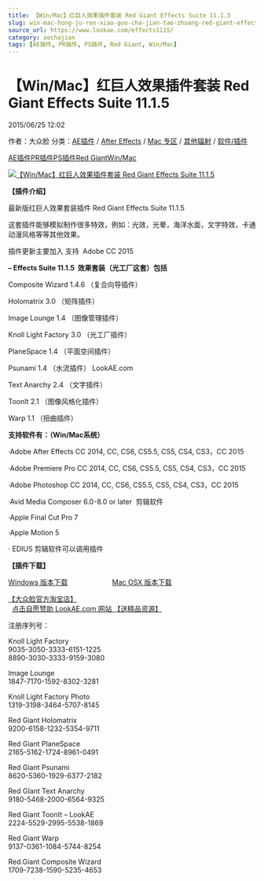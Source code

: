 ```yaml
---
title: 【Win/Mac】红巨人效果插件套装 Red Giant Effects Suite 11.1.5
slug: win-mac-hong-ju-ren-xiao-guo-cha-jian-tao-zhuang-red-giant-effects-suite-11-1-5
source_url: https://www.lookae.com/effects1115/
category: aechajian
tags: [AE插件, PR插件, PS插件, Red Giant, Win/Mac]
---
```

# 【Win/Mac】红巨人效果插件套装 Red Giant Effects Suite 11.1.5

2015/06/25 12:02

作者：大众脸
分类：[AE插件](https://www.lookae.com/after-effects/aechajian/) / [After Effects](https://www.lookae.com/after-effects/) / [Mac 专区](https://www.lookae.com/mac-osx/) / [其他辐射](https://www.lookae.com/others/) / [软件/插件](https://www.lookae.com/qitarjcj/)

[AE插件](https://www.lookae.com/tag/ae%e6%8f%92%e4%bb%b6/)[PR插件](https://www.lookae.com/tag/pr%e6%8f%92%e4%bb%b6/)[PS插件](https://www.lookae.com/tag/ps%e6%8f%92%e4%bb%b6/)[Red Giant](https://www.lookae.com/tag/red-giant/)[Win/Mac](https://www.lookae.com/tag/winmac/)

[![【Win/Mac】红巨人效果插件套装 Red Giant Effects Suite 11.1.5](https://www.lookae.com/wp-content/uploads/2015/06/Effects-Suite.jpg "【Win/Mac】红巨人效果插件套装 Red Giant Effects Suite 11.1.5-LookAE.com")](https://www.lookae.com/wp-content/uploads/2015/06/Effects-Suite.jpg)

**【插件介绍】**

最新版红巨人效果套装插件 Red Giant Effects Suite 11.1.5

这套插件能够模拟制作很多特效，例如：光效，光晕，海洋水面，文字特效，卡通动漫风格等等其他效果。

插件更新主要加入 支持  Adobe CC 2015

**– Effects Suite 11.1.5  效果套装（光工厂这套）包括**

Composite Wizard 1.4.6 （复合向导插件）

Holomatrix 3.0 （矩阵插件）

Image Lounge 1.4 （图像管理插件）

Knoll Light Factory 3.0 （光工厂插件）

PlaneSpace 1.4 （平面空间插件）

Psunami 1.4 （水流插件） LookAE.com

Text Anarchy 2.4 （文字插件）

ToonIt 2.1 （图像风格化插件）

Warp 1.1 （扭曲插件）

**支持软件有：（Win/Mac系统）**

·Adobe After Effects CC 2014, CC, CS6, CS5.5, CS5, CS4, CS3，CC 2015

·Adobe Premiere Pro CC 2014, CC, CS6, CS5.5, CS5, CS4, CS3，CC 2015

·Adobe Photoshop CC 2014, CC, CS6, CS5.5, CS5, CS4, CS3，CC 2015

·Avid Media Composer 6.0-8.0 or later  剪辑软件

·Apple Final Cut Pro 7

·Apple Motion 5

· EDIUS 剪辑软件可以调用插件

**【插件下载】**

[Windows 版本下载](http://redgiant.http.internapcdn.net/redgiant/products/singlesuites/effects/archive/ESuite_Win_Full_11.1.5.zip)                       [Mac OSX 版本下载](http://redgiant.http.internapcdn.net/redgiant/products/singlesuites/effects/archive/ESuite_Mac_Full_11.1.5.zip)

[【大众脸官方淘宝店】](https://lookae.taobao.com/)                [点击自愿赞助 LookAE.com 网站 【送精品资源】](https://www.lookae.com/sponsor/)

注册序列号：

Knoll Light Factory  
9035-3050-3333-6151-1225  
8890-3030-3333-9159-3080

Image Lounge  
1847-7170-1592-8302-3281

Knoll Light Factory Photo  
1319-3198-3464-5707-8145

Red Giant Holomatrix  
9200-6158-1232-5354-9711

Red Giant PlaneSpace  
2165-5162-1724-8961-0491

Red Giant Psunami  
8620-5360-1929-6377-2182

Red GIant Text Anarchy  
9180-5468-2000-6564-9325

Red Giant ToonIt – LookAE  
2224-5529-2995-5538-1869

Red Giant Warp  
9137-0361-1084-5744-8254

Red.Giant Composite Wizard  
1709-7238-1590-5235-4653
